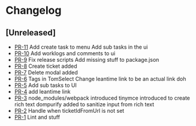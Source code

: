 # Changelog

## [Unreleased]

* [PR-11](https://github.com/ITK-Leantime/leantime-show-ticket/pull/11)
  Add create task to menu
  Add sub tasks in the ui
* [PR-10](https://github.com/ITK-Leantime/leantime-show-ticket/pull/10)
  Add worklogs and comments to ui
* [PR-9](https://github.com/ITK-Leantime/leantime-show-ticket/pull/9)
  Fix release scripts
  Add missing stuff to package.json
* [PR-8](https://github.com/ITK-Leantime/leantime-show-ticket/pull/8)
  Create ticket added
* [PR-7](https://github.com/ITK-Leantime/leantime-show-ticket/pull/7)
  Delete modal added
* [PR-6](https://github.com/ITK-Leantime/leantime-show-ticket/pull/6)
  Tags in TomSelect
  Change leantime link to be an actual link doh
* [PR-5](https://github.com/ITK-Leantime/leantime-show-ticket/pull/5)
  Add sub tasks to UI
* [PR-4](https://github.com/ITK-Leantime/leantime-show-ticket/pull/4)
  add leantime link
* [PR-3](https://github.com/ITK-Leantime/leantime-show-ticket/pull/3)
  node_modules/webpack introduced
  tinymce introduced to create rich text
  dompurify added to sanitize input from rich text
* [PR-2](https://github.com/ITK-Leantime/leantime-show-ticket/pull/2)
  Handle when ticketIdFromUrl is not set
* [PR-1](https://github.com/ITK-Leantime/leantime-show-ticket/pull/1)
  Lint and stuff
